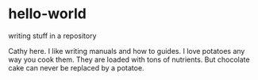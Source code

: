 # hello-world
writing stuff in a repository

Cathy here. I like writing manuals and how to guides.
I love potatoes any way you cook them. They are loaded with tons of nutrients. But chocolate cake can never be replaced by a potatoe.
